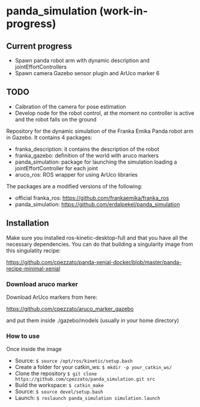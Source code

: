 # panda_simulation (work-in-progress)

## Current progress
- Spawn panda robot arm with dynamic description and jointEffortControllers
- Spawn camera Gazebo sensor plugin and ArUco marker 6

## TODO
- Caibration of the camera for pose estimation
- Develop node for the robot control, at the moment no controller is active and the robot falls on the ground

Repository for the dynamic simulation of the Franka Emika Panda robot arm in Gazebo. It contains 4 packages:

- franka_description: it contains the description of the robot
- franka_gazebo: definition of the world with aruco markers
- panda_simulation: package for launching the simulation loading a jointEffortController for each joint
- aruco_ros: ROS wrapper for using ArUco libraries

The packages are a modified versions of the following:

- official franka_ros: https://github.com/frankaemika/franka_ros
- panda_simulation: https://github.com/erdalpekel/panda_simulation

## Installation

Make sure you installed ros-kinetic-desktop-full and that you have all the necessary dependencies. You can do that building a singularity image from this singulatity recipe:

https://github.com/cpezzato/panda-xenial-docker/blob/master/panda-recipe-minimal-xenial 

### Download aruco marker
Download ArUco markers from here:

https://github.com/cpezzato/aruco_marker_gazebo

and put them inside ./gazebo/models (usually in your home directory)

### How to use
Once inside the image
- Source: `$ source /opt/ros/kinetic/setup.bash` 
- Create a folder for your catkin_ws: `$ mkdir -p your_catkin_ws/` <br /> 
- Clone the repository `$ git clone https://github.com/cpezzato/panda_simulation.git src` <br /> 
- Build the workspace: `$ catkin_make` <br /> 
- Source: `$ source devel/setup.bash` <br /> 
- Launch: `$ roslaunch panda_simulation simulation.launch`
